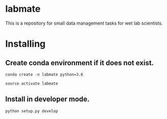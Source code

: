 # labmate
This is a repository for small data management tasks for wet lab scientists.

# Installing

## Create conda environment if it does not exist.
`conda create -n labmate python=3.6`

`source activate labmate`

## Install in developer mode.
`python setup.py develop`
